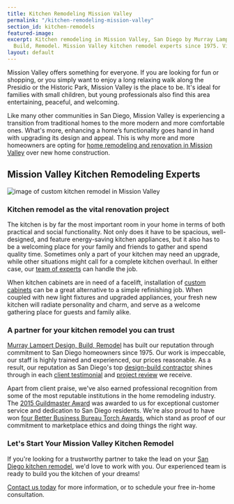 ```yaml
---
title: Kitchen Remodeling Mission Valley
permalink: "/kitchen-remodeling-mission-valley"
section_id: kitchen-remodels
featured-image: 
excerpt: Kitchen remodeling in Mission Valley, San Diego by Murray Lampert Design,
  Build, Remodel. Mission Valley kitchen remodel experts since 1975. Visit us today!
layout: default
---
```


Mission Valley offers something for everyone. If you are looking for fun or shopping, or you simply want to enjoy a long relaxing walk along the Presidio or the Historic Park, Mission Valley is the place to be. It's ideal for families with small children, but young professionals also find this area entertaining, peaceful, and welcoming.

Like many other communities in San Diego, Mission Valley is experiencing a transition from traditional homes to the more modern and more comfortable ones. What's more, enhancing a home’s functionality goes hand in hand with upgrading its design and appeal. This is why more and more homeowners are opting for [home remodeling and renovation in Mission Valley](/service-locations/mission-valley-design-build-and-remodel-services/) over new home construction.

## Mission Valley Kitchen Remodeling Experts

![image of custom kitchen remodel in Mission Valley](/uploads/thiros-kitchen-after.jpg "Mission Valley Kitchen Remodel")

### Kitchen remodel as the vital renovation project

The kitchen is by far the most important room in your home in terms of both practical and social functionality. Not only does it have to be spacious, well-designed, and feature energy-saving kitchen appliances, but it also has to be a welcoming place for your family and friends to gather and spend quality time. Sometimes only a part of your kitchen may need an upgrade, while other situations might call for a complete kitchen overhaul. In either case, our [team of experts](/about-murray-lampert-design-build-remodel) can handle the job.

When kitchen cabinets are in need of a facelift, installation of [custom cabinets](/san-diego-custom-cabinet-construction-services/) can be a great alternative to a simple refinishing job. When coupled with new light fixtures and upgraded appliances, your fresh new kitchen will radiate personality and charm, and serve as a welcome gathering place for guests and family alike.

### A partner for your kitchen remodel you can trust

[Murray Lampert Design, Build, Remodel](/) has built our reputation through commitment to San Diego homeowners since 1975. Our work is impeccable, our staff is highly trained and experienced, our prices reasonable. As a result, our reputation as San Diego's top [design-build contractor](/san-diego-design-build-contractors) shines through in each [client testimonial](/testimonials) and [project review](/reviews) we receive.

Apart from client praise, we've also earned professional recognition from some of the most reputable institutions in the home remodeling industry. The [2015 Guildmaster Award](/murray-lampert-recognized-among-north-americas-best/) was awarded to us for exceptional customer service and dedication to San Diego residents. We're also proud to have won [four Better Business Bureau Torch Awards](/another-better-business-bureau-torch-award/), which stand as proof of our commitment to marketplace ethics and doing things the right way.

### Let's Start Your Mission Valley Kitchen Remodel

If you're looking for a trustworthy partner to take the lead on your [San Diego kitchen remodel](/san-diego-kitchen-remodeling-services), we'd love to work with you. Our experienced team is ready to build you the kitchen of your dreams!

[Contact us today](#quick-contact) for more information, or to schedule your free in-home consultation.

